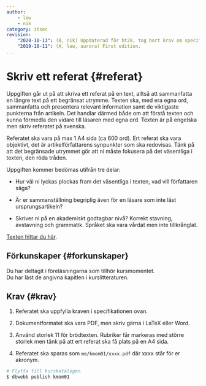 ```yaml
---
author:
    - lew
    - nik
category: itsec
revision:
    "2020-10-13": (B, nik) Uppdaterad för ht20, tog bort krav om specifik font.
    "2019-10-11": (A, lew, aurora) First edition.
...
```


Skriv ett referat {#referat}
==================================

Uppgiften går ut på att skriva ett referat på en text, alltså att sammanfatta en längre text på ett begränsat utrymme. Texten ska, med era egna ord, sammanfatta och presentera relevant information samt de viktigaste punkterna från artikeln. Det handlar därmed både om att förstå texten och kunna förmedla den vidare till läsaren med egna ord. Texten är på engelska men skriv referatet på svenska.

Referatet ska vara på max 1 A4 sida (ca 600 ord). Ert referat ska vara objektivt, det är artikelförfattarens synpunkter som ska redovisas. Tänk på att det begränsade utrymmet gör att ni måste fokusera på det väsentliga i texten, den röda tråden.

<!--more-->

Uppgiften kommer bedömas utifrån tre delar:

* Hur väl ni lyckas plockas fram det väsentliga i texten, vad vill författaren säga?

* Är er sammanställning begriplig även för en läsare som inte läst ursprungsartikeln?

* Skriver ni på en akademiskt godtagbar nivå? Korrekt stavning, avstavning och grammatik. Språket ska vara vårdat men inte tillkrånglat.

[Texten hittar du här](/kursmaterial/itsec/doc/crossing-line-ethics-security-professional-890.pdf).




Förkunskaper {#forkunskaper}
-----------------------

Du har deltagit i föreläsningarna som tillhör kursmomentet.  
Du har läst de angivna kapitlen i kurslitteraturen.



Krav {#krav}
-----------------------

1. Referatet ska uppfylla kraven i specifikationen ovan.

1. Dokumentformatet ska vara PDF, men skriv gärna i LaTeX eller Word.

1. Använd storlek 11 för brödtexten. Rubriker får markeras med större storlek men tänk på att ert referat ska få plats på en A4 sida.

1. Referatet ska sparas som `me/kmom01/xxxx.pdf` där xxxx står för er akronym.



```bash
# Flytta till kurskatalogen
$ dbwebb publish kmom01
```
